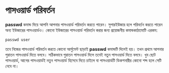 # পাসওয়ার্ড পরিবর্তন #

**passwd** কমান্ড দিয়ে আপনি আপনার পাসওয়ার্ড পরিবর্তন করতে পারেন। সুপারইউজার হলে পরিবর্তন করতে পারেন অন্য ইউজারের পাসওয়ার্ডও। কোনো ইউজারের পাসওয়ার্ড পরিবর্তন করার জন্য প্রয়োজনীয় কমান্ডকাঠামোটি এরকম:

```
passwd user
```

তবে নিজের পাসওয়ার্ড পরিবর্তন করতে কোনো আর্গুমেন্ট ছাড়াই **passwd** কমান্ডটি দিলেই হয়। তখন প্রথমে আপনার পুরাতন পাসওয়ার্ড দিতে বলবে। সঠিকভাবে পুরাতন পাসওয়ার্ড দিলে তবেই নতুন পাসওয়ার্ড দিতে বলবে। খুব ছোট পাসওয়ার্ড, আগের পাসওয়ার্ডই নতুন পাসওয়ার্ড হিসেবে দিতে চাইলে বা পাসওয়ার্ডটি ডিকশনারীর কোনো শব্দ হলে সেটি নেবে না।